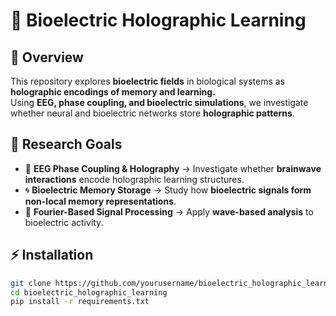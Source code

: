 # 🧠 Bioelectric Holographic Learning

## 📖 Overview
This repository explores **bioelectric fields** in biological systems as **holographic encodings of memory and learning.**  
Using **EEG, phase coupling, and bioelectric simulations**, we investigate whether neural and bioelectric networks store **holographic patterns**.

## 🔬 Research Goals
- 📡 **EEG Phase Coupling & Holography** → Investigate whether **brainwave interactions** encode holographic learning structures.
- 🌀 **Bioelectric Memory Storage** → Study how **bioelectric signals form non-local memory representations**.
- 🔎 **Fourier-Based Signal Processing** → Apply **wave-based analysis** to bioelectric activity.


## ⚡ Installation
```bash
git clone https://github.com/yourusername/bioelectric_holographic_learning.git
cd bioelectric_holographic_learning
pip install -r requirements.txt
